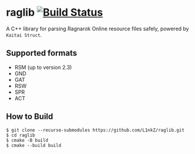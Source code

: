 # raglib [![Build Status](https://travis-ci.org/L1nkZ/raglib.svg?branch=master)](https://travis-ci.org/L1nkZ/raglib)

A C++ library for parsing Ragnarok Online resource files safely, powered by `Kaitai Struct`.

## Supported formats

* RSM (up to version 2.3)
* GND
* GAT
* RSW
* SPR
* ACT

## How to Build

```
$ git clone --recurse-submodules https://github.com/L1nkZ/raglib.git
$ cd raglib
$ cmake -B build
$ cmake --build build
```
